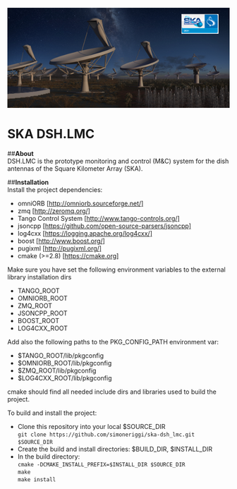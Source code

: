 <p align="center">
  <img src="share/SKAAntennas.png" alt="SKA Dish logo"/>
</p>

# SKA DSH.LMC

##**About**  
DSH.LMC is the prototype monitoring and control (M&C) system for the dish antennas of the Square Kilometer Array (SKA).

##**Installation**  
Install the project dependencies:  
* omniORB [http://omniorb.sourceforge.net/]  
* zmq [http://zeromq.org/]  
* Tango Control System [http://www.tango-controls.org/]  
* jsoncpp  [https://github.com/open-source-parsers/jsoncpp]  
* log4cxx [https://logging.apache.org/log4cxx/]
* boost [http://www.boost.org/]
* pugixml [http://pugixml.org/]  
* cmake (>=2.8) [https://cmake.org]  
  
Make sure you have set the following environment variables to the external library installation dirs 
* TANGO_ROOT  
* OMNIORB_ROOT  
* ZMQ_ROOT  
* JSONCPP_ROOT
* BOOST_ROOT
* LOG4CXX_ROOT

Add also the following paths to the PKG_CONFIG_PATH environment var: 
* $TANGO_ROOT/lib/pkgconfig  
* $OMNIORB_ROOT/lib/pkgconfig  
* $ZMQ_ROOT/lib/pkgconfig  
* $LOG4CXX_ROOT/lib/pkgconfig  

cmake should find all needed include dirs and libraries used to build the project.

To build and install the project:

* Clone this repository into your local $SOURCE_DIR  
  ```git clone https://github.com/simoneriggi/ska-dsh_lmc.git $SOURCE_DIR```
* Create the build and install directories: $BUILD_DIR, $INSTALL_DIR  
* In the build directory:  
  ```cmake -DCMAKE_INSTALL_PREFIX=$INSTALL_DIR $SOURCE_DIR```  
  ```make```  
  ```make install```  
  
